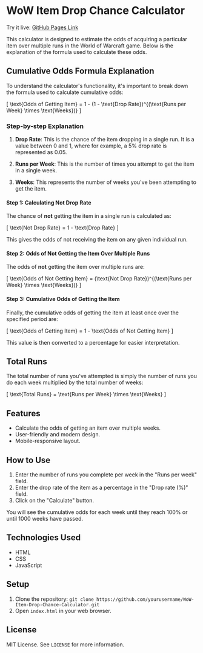 # WoW Item Drop Chance Calculator

Try it live: [GitHub Pages Link](https://oushima.github.io/WoW-Item-Drop-Chance-Calculator)

This calculator is designed to estimate the odds of acquiring a particular item over multiple runs in the World of Warcraft game. Below is the explanation of the formula used to calculate these odds.

## Cumulative Odds Formula Explanation

To understand the calculator's functionality, it's important to break down the formula used to calculate cumulative odds:

\[
\text{Odds of Getting Item} = 1 - (1 - \text{Drop Rate})^{(\text{Runs per Week} \times \text{Weeks})}
\]

### Step-by-step Explanation

1. **Drop Rate**: This is the chance of the item dropping in a single run. It is a value between 0 and 1, where for example, a 5% drop rate is represented as 0.05.

2. **Runs per Week**: This is the number of times you attempt to get the item in a single week.

3. **Weeks**: This represents the number of weeks you've been attempting to get the item.

#### Step 1: Calculating Not Drop Rate

The chance of **not** getting the item in a single run is calculated as:

\[
\text{Not Drop Rate} = 1 - \text{Drop Rate}
\]

This gives the odds of not receiving the item on any given individual run.

#### Step 2: Odds of Not Getting the Item Over Multiple Runs

The odds of **not** getting the item over multiple runs are:

\[
\text{Odds of Not Getting Item} = (\text{Not Drop Rate})^{(\text{Runs per Week} \times \text{Weeks})}
\]

#### Step 3: Cumulative Odds of Getting the Item

Finally, the cumulative odds of getting the item at least once over the specified period are:

\[
\text{Odds of Getting Item} = 1 - \text{Odds of Not Getting Item}
\]

This value is then converted to a percentage for easier interpretation.

## Total Runs

The total number of runs you've attempted is simply the number of runs you do each week multiplied by the total number of weeks:

\[
\text{Total Runs} = \text{Runs per Week} \times \text{Weeks}
\]

## Features

- Calculate the odds of getting an item over multiple weeks.
- User-friendly and modern design.
- Mobile-responsive layout.

## How to Use

1. Enter the number of runs you complete per week in the "Runs per week" field.
2. Enter the drop rate of the item as a percentage in the "Drop rate (%)" field.
3. Click on the "Calculate" button.

You will see the cumulative odds for each week until they reach 100% or until 1000 weeks have passed.

## Technologies Used

- HTML
- CSS
- JavaScript

## Setup

1. Clone the repository: `git clone https://github.com/yourusername/WoW-Item-Drop-Chance-Calculator.git`
2. Open `index.html` in your web browser.

## License

MIT License. See `LICENSE` for more information.
